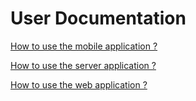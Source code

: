 # User Documentation

[How to use the mobile application ?](Mobile.md)

[How to use the server application ?](Server.md)

[How to use the web application ?](Web.md)

